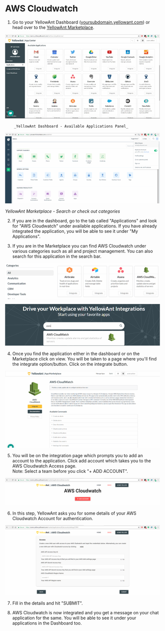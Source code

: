 # AWS Cloudwatch

1. Go to your YellowAnt Dashboard \([yoursubdomain.yellowant.com](https://github.com/yellowanthq/yellowant-help-center/tree/bdad19066023aa6a8b667a1d6f05b72945b49759/yoursubdomain.yellowant.com)\) or head over to the [YellowAnt Marketplace](https://www.yellowant.com/marketplace). 

![](../../.gitbook/assets/image%20%28115%29.png)

        _YellowAnt Dashboard - Available Applications Panel_

![](../../.gitbook/assets/image%20%28124%29.png)

_YellowAnt Marketplace - Search or check out categories_

2. If you are in the dashboard, go to the tab called "Applications" and look for "AWS Cloudwatch" under available applications. If you have already integrated the application, you will be able to see it under "My Applications".

3. If you are in the Marketplace you can find AWS Cloudwatch under various categories such as all and project management. You can also search for this application in the search bar.

![](../../.gitbook/assets/image%20%28166%29.png)

![](../../.gitbook/assets/image%20%28180%29.png)

  
 4. Once you find the application either in the dashboard or on the Marketplace click on view. You will be taken to a page where you'll find the integrate option/button. Click on the integrate button.

![](../../.gitbook/assets/image%20%28122%29.png)

5. You will be on the integration page which prompts you to add an account to the application. Click add account which takes you to the AWS Cloudwatch Access page.  
Note: Select a team before you click "+ ADD ACCOUNT".  


![](../../.gitbook/assets/image%20%287%29.png)

6. In this step, YellowAnt asks you for some details of your AWS Cloudwatch Account for authentication.  


![](../../.gitbook/assets/image%20%28187%29.png)

7. Fill in the details and hit "SUBMIT".

8. AWS Cloudwatch is now integrated and you get a message on your chat application for the same. You will be able to see it under your applications in the Dashboard too.

